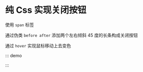 # 纯 Css 实现关闭按钮

使用 `span` 标签

通过伪类 `before after` 添加两个左右倾斜 45 度的长条构成关闭按钮

通过 `hover` 实现鼠标移动上去变色

::: demo
<template>
<span class="close"></span>
</template>

<style>
.close {
  position: relative;
  display: inline-block;
  width: 50px;
  height: 50px;
  overflow: hidden;
}
.close:hover::before,
.close:hover::after {
  background: #1ebcc5;
}
.close::before,
.close::after {
  content: "";
  position: absolute;
  height: 2px;
  width: 100%;
  top: 50%;
  left: 0;
  margin-top: -1px;
  background: #000;
}
.close::before {
  -webkit-transform: rotate(45deg);
  -moz-transform: rotate(45deg);
  -ms-transform: rotate(45deg);
  -o-transform: rotate(45deg);
  transform: rotate(45deg);
}
.close::after {
  -webkit-transform: rotate(-45deg);
  -moz-transform: rotate(-45deg);
  -ms-transform: rotate(-45deg);
  -o-transform: rotate(-45deg);
  transform: rotate(-45deg);
}
</style>

:::
